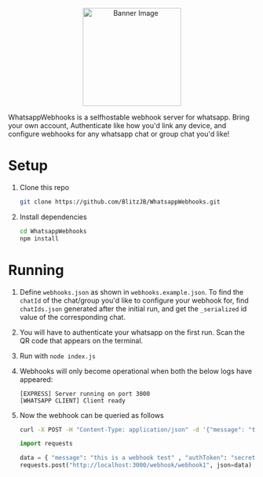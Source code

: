 
<p align="center">
  <img width="200" src="https://github.com/BlitzJB/WhatsappWebhooks/assets/88381529/5335a7a1-b299-4630-923b-abc81ae5298e" alt="Banner Image" />
</p>
WhatsappWebhooks is a selfhostable webhook server for whatsapp. Bring your own account, Authenticate like how you'd link any device, and configure webhooks for any whatsapp chat or group chat you'd like!

# Setup
1. Clone this repo
    ```bash
    git clone https://github.com/BlitzJB/WhatsappWebhooks.git
    ```

2. Install dependencies
    ```bash
    cd WhatsappWebhooks
    npm install
    ```

# Running
1. Define `webhooks.json` as shown in `webhooks.example.json`. To find the `chatId` of the chat/group you'd like to configure your webhook for, find `chatIds.json` generated after the initial run, and get the `_serialized` id value of the corresponding chat.

2. You will have to authenticate your whatsapp on the first run. Scan the QR code that appears on the terminal.

3. Run with `node index.js`

4. Webhooks will only become operational when both the below logs have appeared:
    ```
    [EXPRESS] Server running on port 3000
    [WHATSAPP CLIENT] Client ready
    ```

5. Now the webhook can be queried as follows
    ```bash
    curl -X POST -H "Content-Type: application/json" -d '{"message": "this is a webhook test", "authToken": "secret token"}' http://localhost:3000/webhook/webhook1
    ```
    ```python
    import requests

    data = { "message": "this is a webhook test" , "authToken": "secret token"}
    requests.post("http://localhost:3000/webhook/webhook1", json=data)
    ```
